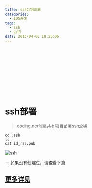 ```yaml
---
title: ssh公钥部署
categories:
  - iOS开发
tags:
  - ssh
  - 公钥
date: 2015-04-02 18:25:06
---
```


<iframe frameborder="no" border="0" marginwidth="0" marginheight="0" width=0 height= src="http://music.163.com/outchain/player?type=2&id=167595&auto=1&height=66"></iframe>

# ssh部署
> coding.net创建共有项目部署ssh公钥

```
cd .ssh
ls
cat id_rsa.pub
```

![ssh](http://ob6otnqbf.bkt.clouddn.com/b79df494bea9785d34526d285304a26c.png)

－ 如果没有创建过，请查看下篇

## [更多详见](https://coding.net/help/doc/git/ssh-key.html#ssh-1)
